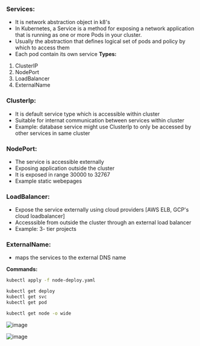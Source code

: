 ### Services:
- It is network abstraction object in k8's
- In Kubernetes, a Service is a method for exposing a network application that is running as one or more Pods in your cluster.
- Usually the abstraction that defines logical set of pods and policy by which to access them 
- Each pod contain its own service
**Types:**
1. ClusterIP
2. NodePort
3. LoadBalancer
4. ExternalName

### ClusterIp:
- It is default service type which is accessible within cluster 
- Suitable for internat communication between services within cluster
- Example: database service might use ClusterIp to only be accessed by other services in same cluster

### NodePort:
- The service is accessible externally 
- Exposing application outside the cluster
- It is exposed in range 30000 to 32767
- Example static webepages

### LoadBalancer:
- Expose the service externally using cloud providers [AWS ELB, GCP's cloud loadbalancer]
- Accesssible from outside the cluster through an external load balancer
- Example: 3- tier projects

### ExternalName:
- maps the services to the external DNS name

**Commands:**
```bash
kubectl apply -f node-deploy.yaml
```
```bash
kubectl get deploy
kubectl get svc
kubectl get pod
```
```bash
kubectl get node -o wide
```
![image](https://github.com/user-attachments/assets/2e160b9e-7612-43d7-a560-336301f1a7cf)


![image](https://github.com/user-attachments/assets/65d7c8e9-4188-47ea-8402-2af7d11c0acf)
  

